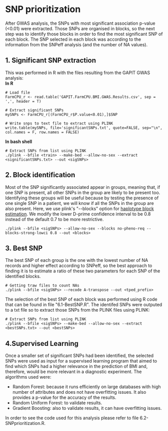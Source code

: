 # SNP prioritization

After GWAS analysis, the SNPs with most significant association p-value (<0.01) were extracted. Those SNPs are organised in blocks, so the next step was to identify those blocks in order to find the most significant SNP of each block. The SNP selected in each block was according to the information from the SNPeff analysis (and the number of NA values).



## 1. Significant SNP extraction  
This was performed in R with the files resulting from the GAPIT GWAS analysis:  
**In R**

    # Load file
    FarmCPU_r <- read.table('GAPIT.FarmCPU.BMI.GWAS.Results.csv', sep = ',', header = T)
    
    # Extract significant SNPs
    mySNPs <- FarmCPU_r[(FarmCPU_r$P.value<0.01),]$SNP

    # Write snps to text file to extract using PLINK
    write.table(mySNPs, file='significantSNPs.txt', quote=FALSE, sep="\n", col.names = F, row.names = FALSE)

**In bash shell**

    # Extract SNPs from list using PLINK
    ./plink --bfile <train> --make-bed --allow-no-sex --extract <significantSNPs.txt> --out <sigSNPs>


## 2. Block identification
Most of the SNP significantly associated appear in groups, meaning that, if one SNP is present, all other SNPs in the group are likely to be present too. Identifying these groups will be useful because by testing the presence of one single SNP in a patient, we will know if all the SNPs in the group are also present.
Here, we use plink's "--blocks" option for [haplotype block estimation](https://www.cog-genomics.org/plink/1.9/ld#blocks). We modify the lower D-prime confidence interval to be 0.8 instead of the default 0.7 to be more restrictive.

    ./plink --bfile <sigSNPs> --allow-no-sex --blocks no-pheno-req --blocks-strong-lowci 0.8 --out <blocks>
    
## 3. Best SNP
The best SNP of each group is the one with the lowest number of NA records and higher effect according to SNPeff, so the best approach to finding it is to estimate a ratio of these two parameters for each SNP of the identified blocks.

    # Getting traw files to count NAs
    ./plink --bfile <sigSNPs> --recode A-transpose --out <tped_prefix>
    
The selection of the best SNP of each block was performed using R code that can be found in file "6.1-BestSNP.R". The identifed SNPs were outputed to a txt file so to extract those SNPs from the PLINK files using PLINK:

    # Extract SNPs from list using PLINK
    ./plink --bfile <sigSNPs> --make-bed --allow-no-sex --extract <bestSNPs.txt> --out <bestSNPs>


## 4.Supervised Learning
Once a smaller set of significant SNPs had been identified, the selected SNPs were used as input for a supervised learning program that aimed to find which SNPs had a higher relevance in the prediction of BMI and, therefore, would be more relevant in a diagnostic experiment. The algorithms used were:  
* Random Forest: because it runs efficiently on large databases with high number of attributes and does not have overfitting issues. It also provides a p-value for the accuracy of the results.  
* Random Uniform Forest: to validate results.  
* Gradient Boosting: also to validate results, it can have overfitting issues.  

In order to see the code used for this analysis please refer to file 6.2-SNPprioritization.R. 

    
